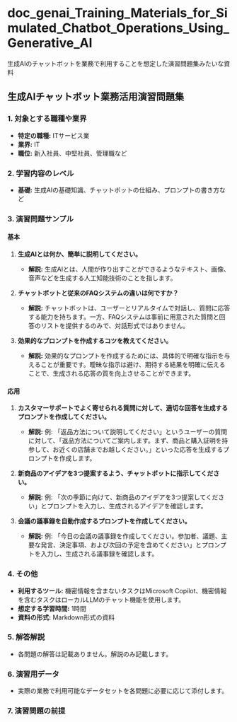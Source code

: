 # doc_genai_Training_Materials_for_Simulated_Chatbot_Operations_Using_Generative_AI
生成AIのチャットボットを業務で利用することを想定した演習問題集みたいな資料

## 生成AIチャットボット業務活用演習問題集

### 1. 対象とする職種や業界
- **特定の職種:** ITサービス業
- **業界:** IT
- **職位:** 新入社員、中堅社員、管理職など

### 2. 学習内容のレベル
- **基礎:** 生成AIの基礎知識、チャットボットの仕組み、プロンプトの書き方など

### 3. 演習問題サンプル

#### 基本

1. **生成AIとは何か、簡単に説明してください。**
   - **解説:** 生成AIとは、人間が作り出すことができるようなテキスト、画像、音声などを生成する人工知能技術のことを指します。

2. **チャットボットと従来のFAQシステムの違いは何ですか？**
   - **解説:** チャットボットは、ユーザーとリアルタイムで対話し、質問に応答する能力を持ちます。一方、FAQシステムは事前に用意された質問と回答のリストを提供するのみで、対話形式ではありません。

3. **効果的なプロンプトを作成するコツを教えてください。**
   - **解説:** 効果的なプロンプトを作成するためには、具体的で明確な指示を与えることが重要です。曖昧な指示は避け、期待する結果を明確に伝えることで、生成される応答の質を向上させることができます。

#### 応用

1. **カスタマーサポートでよく寄せられる質問に対して、適切な回答を生成するプロンプトを作成してください。**
   - **解説:** 例: 「返品方法について説明してください」というユーザーの質問に対して、「返品方法についてご案内します。まず、商品と購入証明を持参して、お近くの店舗までお越しください。」といった応答を生成するプロンプトを作成します。

2. **新商品のアイデアを3つ提案するよう、チャットボットに指示してください。**
   - **解説:** 例: 「次の季節に向けて、新商品のアイデアを3つ提案してください」とプロンプトを入力し、生成されるアイデアを確認します。

3. **会議の議事録を自動作成するプロンプトを作成してください。**
   - **解説:** 例: 「今日の会議の議事録を作成してください。参加者、議題、主要な発言、決定事項、および次回の予定を含めてください」とプロンプトを入力し、生成される議事録を確認します。

### 4. その他
- **利用するツール:** 機密情報を含まないタスクはMicrosoft Copilot、機密情報を含むタスクはローカルLLMのチャット機能を使用します。
- **想定する学習時間:** 1時間
- **資料の形式:** Markdown形式の資料

### 5. 解答解説
- 各問題の解答は記載ありません。解説のみ記載します。

### 6. 演習用データ
- 実際の業務で利用可能なデータセットを各問題に必要に応じて添付します。

### 7. 演習問題の前提
